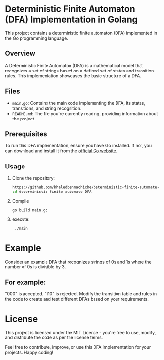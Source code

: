 # Deterministic Finite Automaton (DFA) Implementation in Golang

This project contains a deterministic finite automaton (DFA) implemented in the Go programming language.

## Overview

A Deterministic Finite Automaton (DFA) is a mathematical model that recognizes a set of strings based on a defined set of states and transition rules. This implementation showcases the basic structure of a DFA.

## Files

- `main.go`: Contains the main code implementing the DFA, its states, transitions, and string recognition.
- `README.md`: The file you're currently reading, providing information about the project.

## Prerequisites

To run this DFA implementation, ensure you have Go installed. If not, you can download and install it from the [official Go website](https://golang.org/).

## Usage

1. Clone the repository:
   ```bash
   https://github.com/khaledbenmachiche/deterministic-finite-automate-DFA/
   cd deterministic-finite-automate-DFA
2. Compile
   ```bash
   go build main.go
3. execute:
   ```bash
    ./main

# Example
Consider an example DFA that recognizes strings of 0s and 1s where the number of 0s is divisible by 3.

## For example:

"000" is accepted.
"110" is rejected.
Modify the transition table and rules in the code to create and test different DFAs based on your requirements.

# License
This project is licensed under the MIT License - you're free to use, modify, and distribute the code as per the license terms.

Feel free to contribute, improve, or use this DFA implementation for your projects. Happy coding!
